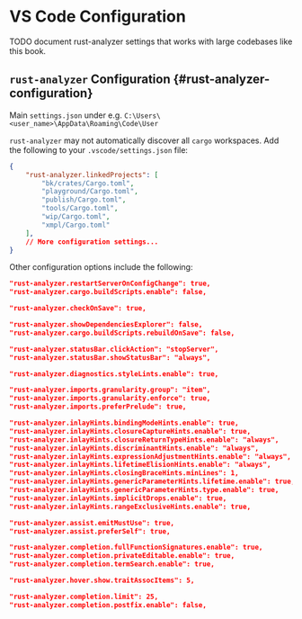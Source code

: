 # VS Code Configuration

TODO document rust-analyzer settings that works with large codebases like this book.

## `rust-analyzer` Configuration {#rust-analyzer-configuration}

Main `settings.json` under e.g. `C:\Users\<user_name>\AppData\Roaming\Code\User`

`rust-analyzer` may not automatically discover all `cargo` workspaces. Add the following to your `.vscode/settings.json` file:

```json
{
    "rust-analyzer.linkedProjects": [
        "bk/crates/Cargo.toml",
        "playground/Cargo.toml",
        "publish/Cargo.toml",
        "tools/Cargo.toml",
        "wip/Cargo.toml",
        "xmpl/Cargo.toml"
    ],
    // More configuration settings...
}
```

Other configuration options include the following:

```json
"rust-analyzer.restartServerOnConfigChange": true,
"rust-analyzer.cargo.buildScripts.enable": false,
```


```json
"rust-analyzer.checkOnSave": true,

"rust-analyzer.showDependenciesExplorer": false,
"rust-analyzer.cargo.buildScripts.rebuildOnSave": false,
```

```json
"rust-analyzer.statusBar.clickAction": "stopServer",
"rust-analyzer.statusBar.showStatusBar": "always",
```

```json
"rust-analyzer.diagnostics.styleLints.enable": true,

"rust-analyzer.imports.granularity.group": "item",
"rust-analyzer.imports.granularity.enforce": true,
"rust-analyzer.imports.preferPrelude": true,

"rust-analyzer.inlayHints.bindingModeHints.enable": true,
"rust-analyzer.inlayHints.closureCaptureHints.enable": true,
"rust-analyzer.inlayHints.closureReturnTypeHints.enable": "always",
"rust-analyzer.inlayHints.discriminantHints.enable": "always",
"rust-analyzer.inlayHints.expressionAdjustmentHints.enable": "always",
"rust-analyzer.inlayHints.lifetimeElisionHints.enable": "always",
"rust-analyzer.inlayHints.closingBraceHints.minLines": 1,
"rust-analyzer.inlayHints.genericParameterHints.lifetime.enable": true,
"rust-analyzer.inlayHints.genericParameterHints.type.enable": true,
"rust-analyzer.inlayHints.implicitDrops.enable": true,
"rust-analyzer.inlayHints.rangeExclusiveHints.enable": true,

"rust-analyzer.assist.emitMustUse": true,
"rust-analyzer.assist.preferSelf": true,

"rust-analyzer.completion.fullFunctionSignatures.enable": true,
"rust-analyzer.completion.privateEditable.enable": true,
"rust-analyzer.completion.termSearch.enable": true,

"rust-analyzer.hover.show.traitAssocItems": 5,

"rust-analyzer.completion.limit": 25,
"rust-analyzer.completion.postfix.enable": false,
```
